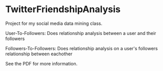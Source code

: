 # TwitterFriendshipAnalysis

Project for my social media data mining class.

User-To-Followers: Does relationship analysis between a user and their followers

Followers-To-Followers: Does relationship analysis on a user's followers relationship between eachother 

See the PDF for more information.
